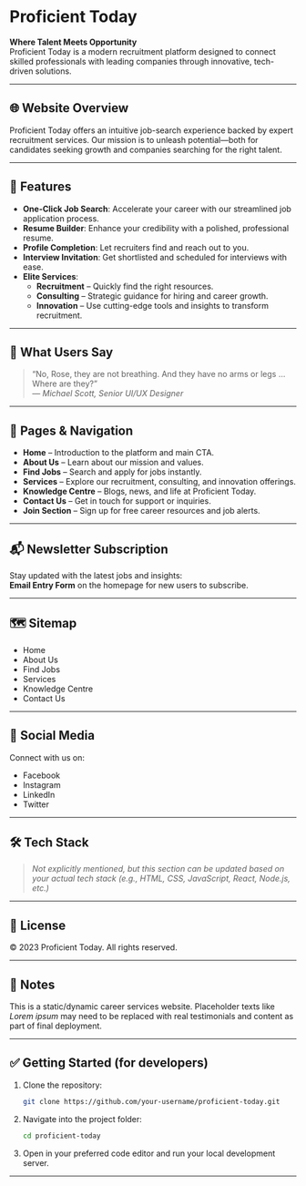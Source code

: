 # Proficient Today

**Where Talent Meets Opportunity**  
Proficient Today is a modern recruitment platform designed to connect skilled professionals with leading companies through innovative, tech-driven solutions.

---

## 🌐 Website Overview

Proficient Today offers an intuitive job-search experience backed by expert recruitment services. Our mission is to unleash potential—both for candidates seeking growth and companies searching for the right talent.

---

## 🚀 Features

- **One-Click Job Search**: Accelerate your career with our streamlined job application process.
- **Resume Builder**: Enhance your credibility with a polished, professional resume.
- **Profile Completion**: Let recruiters find and reach out to you.
- **Interview Invitation**: Get shortlisted and scheduled for interviews with ease.
- **Elite Services**:
  - **Recruitment** – Quickly find the right resources.
  - **Consulting** – Strategic guidance for hiring and career growth.
  - **Innovation** – Use cutting-edge tools and insights to transform recruitment.

---

## 📢 What Users Say

> “No, Rose, they are not breathing. And they have no arms or legs … Where are they?”  
> *— Michael Scott, Senior UI/UX Designer*

---

## 🧩 Pages & Navigation

- **Home** – Introduction to the platform and main CTA.
- **About Us** – Learn about our mission and values.
- **Find Jobs** – Search and apply for jobs instantly.
- **Services** – Explore our recruitment, consulting, and innovation offerings.
- **Knowledge Centre** – Blogs, news, and life at Proficient Today.
- **Contact Us** – Get in touch for support or inquiries.
- **Join Section** – Sign up for free career resources and job alerts.

---

## 📬 Newsletter Subscription

Stay updated with the latest jobs and insights:  
**Email Entry Form** on the homepage for new users to subscribe.

---

## 🗺️ Sitemap

- Home  
- About Us  
- Find Jobs  
- Services  
- Knowledge Centre  
- Contact Us  

---

## 📱 Social Media

Connect with us on:  
- Facebook  
- Instagram  
- LinkedIn  
- Twitter  

---

## 🛠️ Tech Stack

> *Not explicitly mentioned, but this section can be updated based on your actual tech stack (e.g., HTML, CSS, JavaScript, React, Node.js, etc.)*

---

## 📄 License

© 2023 Proficient Today. All rights reserved.

---

## 📌 Notes

This is a static/dynamic career services website. Placeholder texts like *Lorem ipsum* may need to be replaced with real testimonials and content as part of final deployment.

---

## ✅ Getting Started (for developers)

1. Clone the repository:
   ```bash
   git clone https://github.com/your-username/proficient-today.git

2. Navigate into the project folder:

   ```bash
   cd proficient-today
   ```
3. Open in your preferred code editor and run your local development server.

---

